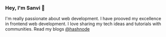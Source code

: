### Hey, I'm Sanvi 👋
I'm really passionate about web development. I have prooved my excellence in frontend web development. I love sharing my tech ideas and tutorials with communities. Read my blogs [@hashnode](https://hashnode.com/@sanvimerin)

<!-- HASHNODE_BLOG:START -->
<!-- HASHNODE_BLOG:END -->
